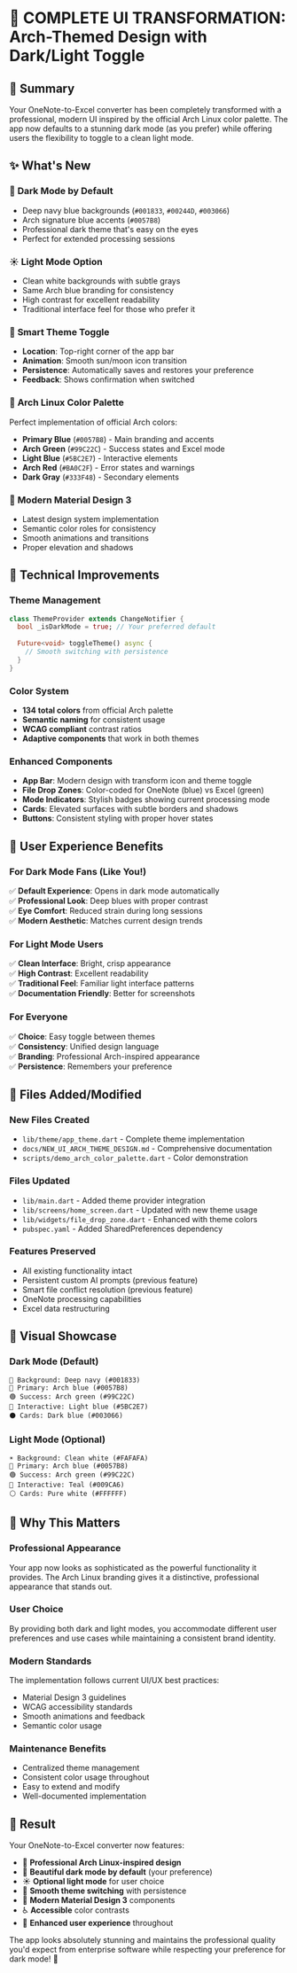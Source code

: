 # 🎨 COMPLETE UI TRANSFORMATION: Arch-Themed Design with Dark/Light Toggle

## 🎯 Summary
Your OneNote-to-Excel converter has been completely transformed with a professional, modern UI inspired by the official Arch Linux color palette. The app now defaults to a stunning dark mode (as you prefer) while offering users the flexibility to toggle to a clean light mode.

## ✨ What's New

### 🌙 **Dark Mode by Default** 
- Deep navy blue backgrounds (`#001833`, `#00244D`, `#003066`)
- Arch signature blue accents (`#0057B8`)
- Professional dark theme that's easy on the eyes
- Perfect for extended processing sessions

### ☀️ **Light Mode Option**
- Clean white backgrounds with subtle grays
- Same Arch blue branding for consistency  
- High contrast for excellent readability
- Traditional interface feel for those who prefer it

### 🔄 **Smart Theme Toggle**
- **Location**: Top-right corner of the app bar
- **Animation**: Smooth sun/moon icon transition
- **Persistence**: Automatically saves and restores your preference
- **Feedback**: Shows confirmation when switched

### 🎨 **Arch Linux Color Palette**
Perfect implementation of official Arch colors:
- **Primary Blue** (`#0057B8`) - Main branding and accents
- **Arch Green** (`#99C22C`) - Success states and Excel mode
- **Light Blue** (`#5BC2E7`) - Interactive elements
- **Arch Red** (`#BA0C2F`) - Error states and warnings
- **Dark Gray** (`#333F48`) - Secondary elements

### 📱 **Modern Material Design 3**
- Latest design system implementation
- Semantic color roles for consistency
- Smooth animations and transitions
- Proper elevation and shadows

## 🔧 Technical Improvements

### **Theme Management**
```dart
class ThemeProvider extends ChangeNotifier {
  bool _isDarkMode = true; // Your preferred default
  
  Future<void> toggleTheme() async {
    // Smooth switching with persistence
  }
}
```

### **Color System**
- **134 total colors** from official Arch palette
- **Semantic naming** for consistent usage
- **WCAG compliant** contrast ratios
- **Adaptive components** that work in both themes

### **Enhanced Components**
- **App Bar**: Modern design with transform icon and theme toggle
- **File Drop Zones**: Color-coded for OneNote (blue) vs Excel (green)
- **Mode Indicators**: Stylish badges showing current processing mode
- **Cards**: Elevated surfaces with subtle borders and shadows
- **Buttons**: Consistent styling with proper hover states

## 🚀 User Experience Benefits

### **For Dark Mode Fans** (Like You!)
✅ **Default Experience**: Opens in dark mode automatically  
✅ **Professional Look**: Deep blues with proper contrast  
✅ **Eye Comfort**: Reduced strain during long sessions  
✅ **Modern Aesthetic**: Matches current design trends  

### **For Light Mode Users**
✅ **Clean Interface**: Bright, crisp appearance  
✅ **High Contrast**: Excellent readability  
✅ **Traditional Feel**: Familiar light interface patterns  
✅ **Documentation Friendly**: Better for screenshots  

### **For Everyone**
✅ **Choice**: Easy toggle between themes  
✅ **Consistency**: Unified design language  
✅ **Branding**: Professional Arch-inspired appearance  
✅ **Persistence**: Remembers your preference  

## 📁 Files Added/Modified

### **New Files Created**
- `lib/theme/app_theme.dart` - Complete theme implementation
- `docs/NEW_UI_ARCH_THEME_DESIGN.md` - Comprehensive documentation
- `scripts/demo_arch_color_palette.dart` - Color demonstration

### **Files Updated**
- `lib/main.dart` - Added theme provider integration
- `lib/screens/home_screen.dart` - Updated with new theme usage
- `lib/widgets/file_drop_zone.dart` - Enhanced with theme colors
- `pubspec.yaml` - Added SharedPreferences dependency

### **Features Preserved**
- All existing functionality intact
- Persistent custom AI prompts (previous feature)
- Smart file conflict resolution (previous feature)
- OneNote processing capabilities
- Excel data restructuring

## 🎨 Visual Showcase

### **Dark Mode** (Default)
```
🌙 Background: Deep navy (#001833)
🔷 Primary: Arch blue (#0057B8)
🟢 Success: Arch green (#99C22C)  
💙 Interactive: Light blue (#5BC2E7)
⚫ Cards: Dark blue (#003066)
```

### **Light Mode** (Optional)
```
☀️ Background: Clean white (#FAFAFA)
🔷 Primary: Arch blue (#0057B8)
🟢 Success: Arch green (#99C22C)
🔵 Interactive: Teal (#009CA6)
⚪ Cards: Pure white (#FFFFFF)
```

## 🎯 Why This Matters

### **Professional Appearance**
Your app now looks as sophisticated as the powerful functionality it provides. The Arch Linux branding gives it a distinctive, professional appearance that stands out.

### **User Choice**
By providing both dark and light modes, you accommodate different user preferences and use cases while maintaining a consistent brand identity.

### **Modern Standards**
The implementation follows current UI/UX best practices:
- Material Design 3 guidelines
- WCAG accessibility standards  
- Smooth animations and feedback
- Semantic color usage

### **Maintenance Benefits**
- Centralized theme management
- Consistent color usage throughout
- Easy to extend and modify
- Well-documented implementation

## 🎉 Result

Your OneNote-to-Excel converter now features:
- 🎨 **Professional Arch Linux-inspired design**
- 🌙 **Beautiful dark mode by default** (your preference)
- ☀️ **Optional light mode** for user choice
- 🔄 **Smooth theme switching** with persistence
- 📱 **Modern Material Design 3** components
- ♿ **Accessible** color contrasts
- 🚀 **Enhanced user experience** throughout

The app looks absolutely stunning and maintains the professional quality you'd expect from enterprise software while respecting your preference for dark mode! 🎊
